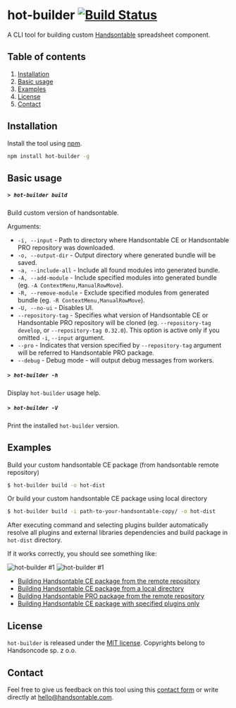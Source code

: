 # hot-builder  [![Build Status](https://travis-ci.org/handsontable/hot-builder.png?branch=master)](https://travis-ci.org/handsontable/hot-builer)
A CLI tool for building custom [Handsontable](https://github.com/handsontable/handsontable) spreadsheet component.

## Table of contents
1. [Installation](#installation)
2. [Basic usage](#basic-usage)
4. [Examples](#examples)
5. [License](#license)
6. [Contact](#contact)

## Installation

Install the tool using [npm](http://npmjs.com/).

```sh
npm install hot-builder -g
```

## Basic usage

##### ```> hot-builder build```

Build custom version of handsontable.

Arguments:
- ```-i, --input``` - Path to directory where Handsontable CE or Handsontable PRO repository was downloaded.
- ```-o, --output-dir``` - Output directory where generated bundle will be saved.
- ```-a, --include-all``` - Include all found modules into generated bundle.
- ```-A, --add-module``` - Include specified modules into generated bundle (eg. `-A ContextMenu,ManualRowMove`).
- ```-R, --remove-module``` - Exclude specified modules from generated bundle (eg. `-R ContextMenu,ManualRowMove`).
- ```-U, --no-ui``` - Disables UI.
- ```--repository-tag``` - Specifies what version of Handsontable CE or Handsontable PRO repository will be cloned (eg. `--repository-tag develop`, or `--repository-tag 0.32.0`). This option is active only if you omitted `-i`, `--input` argument.
- ```--pro``` - Indicates that version specified by `--repository-tag` argument will be referred to Handsontable PRO package.
- ```--debug``` - Debug mode - will output debug messages from workers.

##### ```> hot-builder -h```

Display `hot-builder` usage help.

##### ```> hot-builder -V```

Print the installed `hot-builder` version.

## Examples

Build your custom handsontable CE package (from handsontable remote repository)

```sh
$ hot-builder build -o hot-dist
```

Or build your custom handsontable CE package using local directory

```sh
$ hot-builder build -i path-to-your-handsontable-copy/ -o hot-dist
```

After executing command and selecting plugins builder automatically resolve all plugins and external libraries dependencies and build package in `hot-dist` directory.

If it works correctly, you should see something like:

![hot-builder #1](http://i.imgur.com/huCCrWj.png)
![hot-builder #1](https://i.imgur.com/B7xwiLy.png)

- [Building Handsontable CE package from the remote repository](https://asciinema.org/a/117465)
- [Building Handsontable CE package from a local directory](https://asciinema.org/a/117464)
- [Building Handsontable PRO package from the remote repository](https://asciinema.org/a/117462)
- [Building Handsontable CE package with specified plugins only](https://asciinema.org/a/117466)

## License
`hot-builder` is released under the [MIT license](https://github.com/handsontable/hot-builder/blob/master/LICENSE).
Copyrights belong to Handsoncode sp. z o.o.

## Contact
Feel free to give us feedback on this tool using this [contact form](https://handsontable.com/contact.html) or write directly at hello@handsontable.com.
